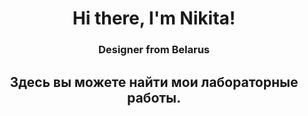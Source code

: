 <h1 align="center">Hi there, I'm Nikita!</a> 
<h3 align="center">Designer from Belarus</h3>
<h2 align="center">Здесь вы можете найти мои лабораторные работы.</h2>
